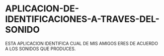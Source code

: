 # APLICACION-DE-IDENTIFICACIONES-A-TRAVES-DEL-SONIDO
ESTA APLICACION IDENTIFICA CUAL DE MIS AMIGOS ERES DE ACUERDO A LOS SONIDOS QUE PRODUCES.
